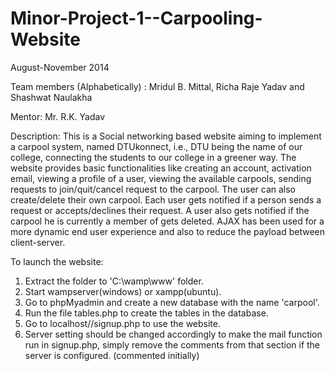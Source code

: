 # Minor-Project-1--Carpooling-Website
August-November 2014

Team members (Alphabetically) :
Mridul B. Mittal, Richa Raje Yadav and Shashwat Naulakha

Mentor:
Mr. R.K. Yadav

Description:
This is a Social networking based website aiming to implement a carpool system, named DTUkonnect, i.e., DTU being the name of our college, connecting the students to our college in a greener way.
The website provides basic functionalities like creating an account, activation email, viewing a profile of a user, viewing the available carpools, sending requests to join/quit/cancel request to the carpool. The user can also create/delete their own carpool. Each user gets notified if a person sends a request or accepts/declines their request. A user also gets notified if the carpool he is currently a member of gets deleted.
AJAX has been used for a more dynamic end user experience and also to reduce the payload between client-server.

To launch the website:
1. Extract the folder to 'C:\wamp\www' folder.
2. Start wampserver(windows) or xampp(ubuntu).
3. Go to phpMyadmin and create a new database with the name 'carpool'.
4. Run the file tables.php to create the tables in the database.
5. Go to localhost/<foldername>/signup.php to use the website.
6. Server setting should be changed accordingly to make the mail function run in signup.php, simply remove the comments from that section if the server is configured. (commented initially)
